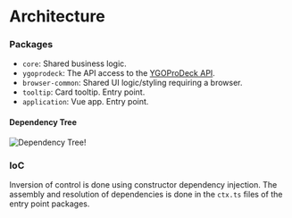 # Architecture

### Packages

- `core`: Shared business logic.
- `ygoprodeck`: The API access to the [YGOProDeck API](https://db.ygoprodeck.com/api-guide/).
- `browser-common`: Shared UI logic/styling requiring a browser.
- `tooltip`: Card tooltip. Entry point.
- `application`: Vue app. Entry point.

#### Dependency Tree

![Dependency Tree!](./architecture.svg)

### IoC

Inversion of control is done using constructor dependency injection.
The assembly and resolution of dependencies is done in the `ctx.ts` files of the entry point packages.
